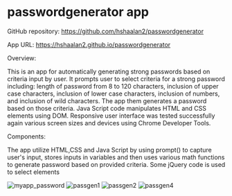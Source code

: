 

# passwordgenerator app
GitHub repository: https://github.com/hshaalan2/passwordgenerator

App URL: https://hshaalan2.github.io/passwordgenerator

Overview:

This is an app for automatically generating strong passwords based on criteria input by user. It prompts user to select criteria for a strong password including: length of password from 8 to 120 characters, inclusion of upper case characters, inclusion of lower case characters, inclusion of numbers, and inclusion of wild characters. The app them generates a password based on those criteria.  Java Script code manipulates HTML and CSS elements using DOM. Responsive user interface was tested successfully again various screen sizes and devices using Chrome Developer Tools. 

Components:

The app utilize HTML,CSS and Java Script by using prompt() to capture user's input, stores inputs in variables and then uses various math functions to generate password based on provided criteria. Some jQuery code is used to select elements

![myapp_password](https://user-images.githubusercontent.com/77016211/114246064-abe84180-995f-11eb-8c9d-bcb0248b2d8f.png)
![passgen1](https://user-images.githubusercontent.com/77016211/114246175-ef42b000-995f-11eb-9c30-899a06e98dd4.png)
![passgen2](https://user-images.githubusercontent.com/77016211/114246203-0b465180-9960-11eb-8924-bcca9c35e8de.png)
![passgen4](https://user-images.githubusercontent.com/77016211/114246330-56606480-9960-11eb-8458-0672acd7b13d.png)
